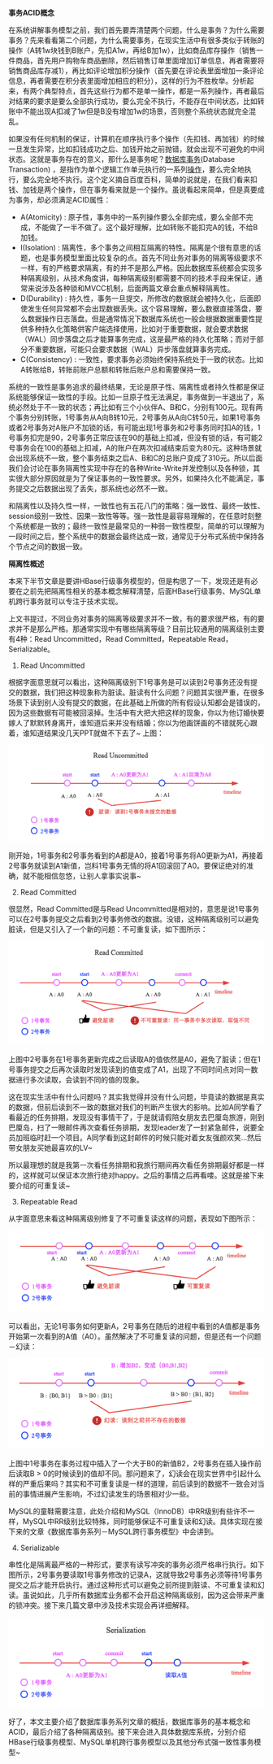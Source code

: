 **事务ACID概念**

在系统讲解事务模型之前，我们首先要弄清楚两个问题，什么是事务？为什么需要事务？先来看看第二个问题，为什么需要事务，在现实生活中有很多类似于转账的操作（A转1w块钱到B账户，先扣A1w，再给B加1w），比如商品库存操作（销售一件商品，首先用户购物车商品删除，然后销售订单里面增加订单信息，再者需要将销售商品库存减1），再比如评论增加积分操作（首先要在评论表里面增加一条评论信息，再者需要在积分表里面增加相应的积分），这样的行为不胜枚举。分析起来，有两个典型特点，首先这些行为都不是单一操作，都是一系列操作，再者最后对结果的要求是要么全部执行成功，要么完全不执行，不能存在中间状态，比如转账中不能出现A扣减了1w但是B没有增加1w的场景，否则整个系统状态就完全混乱。

如果没有任何机制的保证，计算机在顺序执行多个操作（先扣钱、再加钱）的时候一旦发生异常，比如扣钱成功之后、加钱开始之前抛错，就会出现不可避免的中间状态。这就是事务存在的意义，那什么是事务呢？[数据库事务](http://baike.baidu.com/item/数据库事务)(Database Transaction) ，是指作为单个逻辑工作单元执行的一系列[操作](http://baike.baidu.com/item/操作/33052)，要么完全地执行，要么完全地不执行。这个定义摘自百度百科，简单的说就是，在我们看来扣钱、加钱是两个操作，但在事务看来就是一个操作。虽说看起来简单，但是真要成为事务，却必须满足ACID属性：

- A(Atomicity) : 原子性，事务中的一系列操作要么全部完成，要么全部不完成，不能做了一半不做了。这个最好理解，比如转账不能扣完A的钱，不给B加钱。
- I(Isolation) : 隔离性，多个事务之间相互隔离的特性。隔离是个很有意思的话题，也是事务模型里面比较复杂的点。首先不同业务对事务的隔离等级要求不一样，有的严格要求隔离，有的并不是那么严格。因此数据库系统都会实现多种隔离级别，从技术角度讲，每种隔离级别都需要不同的技术手段来保证，通常来说涉及各种锁和MVCC机制，后面两篇文章会重点解释隔离性。
- D(Durability) : 持久性，事务一旦提交，所修改的数据就会被持久化，后面即使发生任何异常都不会出现数据丢失。这个容易理解，要么数据直接落盘，要么数据操作日志落盘。但是通常情况下数据库系统也一般会根据数据重要性提供多种持久化策略供客户端选择使用，比如对于重要数据，就会要求数据（WAL）同步落盘之后才能算事务完成，这是最严格的持久化策略；而对于部分不重要数据，可能只会要求数据（WAL）异步落盘就算事务完成。
- C(Consistency) : 一致性，要求事务必须始终保持系统处于一致的状态。比如A转账给B，转账前账户总额和转账后账户总和需要保持一致。

系统的一致性是事务追求的最终结果，无论是原子性、隔离性或者持久性都是保证系统能够保证一致性的手段。比如一旦原子性无法满足，事务做到一半退出了，系统必然处于不一致的状态；再比如有三个小伙伴A、B和C，分别有100元。现有两个事务分别转账，1号事务从A向B转10元，2号事务从A向C转50元，如果1号事务或者2号事务对A账户不加锁的话，有可能出现1号事务和2号事务同时扣A的钱，1号事务扣完是90，2号事务正常应该在90的基础上扣减，但没有锁的话，有可能2号事务会在100的基础上扣减，A的账户在两次扣减结束后变为80元。这种场景就会出现系统不一致，整个事务结束之后A、B和C的总账户变成了310元。所以后面我们会讨论在事务隔离性实现中存在的各种Write-Write并发控制以及各种锁，其实很大部分原因就是为了保证事务的一致性要求。另外，如果持久化不能满足，事务提交之后数据出现了丢失，那系统也必然不一致。

和隔离性以及持久性一样，一致性也有五花八门的策略：强一致性、最终一致性、session级别一致性、因果一致性等等。强一致性是最容易理解的，在任意时刻整个系统都是一致的；最终一致性是最常见的一种弱一致性模型，简单的可以理解为一段时间之后，整个系统中的数据会最终达成一致，通常见于分布式系统中保持各个节点之间的数据一致。

**隔离性概述**

本来下半节文章是要讲HBase行级事务模型的，但是构思了一下，发现还是有必要在之前先把隔离性相关的基本概念解释清楚，后面HBase行级事务、MySQL单机跨行事务就可以专注于技术实现。

上文书提过，不同业务对事务的隔离等级要求并不一致，有的要求很严格，有的要求并不是那么严格。那通常实现中有哪些隔离等级？目前比较通用的隔离级别主要有4种：Read Uncommitted，Read Committed，Repeatable Read，Serializable。

1. Read Uncommitted

根据字面意思就可以看出，这种隔离级别下1号事务是可以读到2号事务还没有提交的数据，我们把这种现象称为脏读。脏读有什么问题？问题其实很严重，在很多场景下读到别人没有提交的数据，在此基础上所做的所有假设认知都会是错误的，因为这些数据有可能被回滚掉。生活中有大把大把这样的现象，你以为他订婚快要嫁人了默默转身离开，谁知道后来并没有结婚；你以为他画饼画的不错就死心跟着，谁知道结果没几天PPT就做不下去了~ 上图：

![1111](https://raw.githubusercontent.com/ppb2/note/main/imgs/1111.png)

刚开始，1号事务和2号事务看到的A都是A0，接着1号事务将A0更新为A1，再接着2号事务就读到A1新值，岂料1号事务无情的将A1回滚回了A0。要保证绝对的准确，就不能相信忽悠，让别人拿事实说事~

2. Read Committed

很显然，Read Committed是与Read Uncommitted是相对的，意思是说1号事务可以在2号事务提交之后看到2号事务修改的数据。没错，这种隔离级别可以避免脏读，但是又引入了一个新的问题：不可重复读，如下图所示：

![1112](https://raw.githubusercontent.com/ppb2/note/main/imgs/1112.png)

上图中2号事务在1号事务更新完成之后读取A的值依然是A0，避免了脏读；但在1号事务提交之后再次读取时发现读到的值变成了A1，出现了不同时间点对同一数据进行多次读取，会读到不同的值的现象。

这在现实生活中有什么问题吗？其实我觉得并没有什么问题，毕竟读的数据是真实的数据，但前后读到不一致的数据对我们的判断产生很大的影响。比如A同学看了看最近的任务排期，发现没有事情干了，于是就请假陪女朋友去巴厘岛旅游，刚到巴厘岛，扫了一眼邮件再次查看任务排期，发现leader发了一封紧急邮件，说要全员加班临时赶一个项目。A同学看到这封邮件的时候只能对着女友强颜欢笑…然后带女朋友买她最喜欢的LV~

所以最理想的就是我第一次看任务排期和我旅行期间再次看任务排期最好都是一样的，这样就可以保证本次旅行绝对happy。之后的事情之后再看喽。这就是接下来要介绍的可重复读~

3. Repeatable Read

从字面意思来看这种隔离级别修复了不可重复读这样的问题，表现如下图所示：

![1113](https://raw.githubusercontent.com/ppb2/note/main/imgs/1113.png)

可以看出，无论1号事务如何更新A，2号事务在随后的进程中看到的A值都是事务开始第一次看到的A值（A0）。虽然解决了不可重复读的问题，但是还有一个问题－幻读：

![1114](https://raw.githubusercontent.com/ppb2/note/main/imgs/1114.png)

上图中1号事务在事务过程中插入了一个大于B0的新值B2，2号事务在插入操作前后读取B > 0的时候读到的值却不同。那问题来了，幻读会在现实世界中引起什么样的严重后果吗？其实和不可重复读是一样的道理，前后读到的数据不一致会对当前的事情进展产生影响，不过幻读发生的场景相对少一些。

MySQL的童鞋需要注意，此处介绍和MySQL（InnoDB）中RR级别有些许不一样，MySQL中RR级别比较特殊，同时能够保证不可重复读和幻读。具体实现在接下来的文章《数据库事务系列－MySQL跨行事务模型》中会讲到。

4. Serializable

串性化是隔离最严格的一种形式，要求有读写冲突的事务必须严格串行执行。如下图所示，2号事务要读取1号事务修改的记录A，这就导致2号事务必须等待1号事务提交之后才能开启执行。通过这种形式可以避免之前所提到脏读、不可重复读和幻读。虽说如此，几乎所有数据库业务都不会开启这种隔离级别，因为这会带来严重的锁冲突。接下来几篇文章中涉及技术实现会再详细解释。

![1115](https://raw.githubusercontent.com/ppb2/note/main/imgs/1115.png)

好了，本文主要介绍了数据库事务系列文章的概括，数据库事务的基本概念和ACID，最后介绍了各种隔离级别。接下来会进入具体数据库系统，分别介绍HBase行级事务模型、MySQL单机跨行事务模型以及其他分布式强一致性事务模型~
